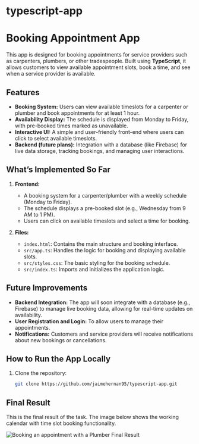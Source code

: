 # typescript-app

# Booking Appointment App

This app is designed for booking appointments for service providers such as carpenters, plumbers, or other tradespeople. Built using **TypeScript**, it allows customers to view available appointment slots, book a time, and see when a service provider is available.

## Features

- **Booking System:** Users can view available timeslots for a carpenter or plumber and book appointments for at least 1 hour.
- **Availability Display:** The schedule is displayed from Monday to Friday, with pre-booked times marked as unavailable.
- **Interactive UI:** A simple and user-friendly front-end where users can click to select available timeslots.
- **Backend (future plans):** Integration with a database (like Firebase) for live data storage, tracking bookings, and managing user interactions.

## What’s Implemented So Far

1. **Frontend:**
   - A booking system for a carpenter/plumber with a weekly schedule (Monday to Friday).
   - The schedule displays a pre-booked slot (e.g., Wednesday from 9 AM to 1 PM).
   - Users can click on available timeslots and select a time for booking.

2. **Files:**
   - `index.html`: Contains the main structure and booking interface.
   - `src/app.ts`: Handles the logic for booking and displaying available slots.
   - `src/styles.css`: The basic styling for the booking schedule.
   - `src/index.ts`: Imports and initializes the application logic.

## Future Improvements

- **Backend Integration:** The app will soon integrate with a database (e.g., Firebase) to manage live booking data, allowing for real-time updates on availability.
- **User Registration and Login:** To allow users to manage their appointments.
- **Notifications:** Customers and service providers will receive notifications about new bookings or cancellations.

## How to Run the App Locally

1. Clone the repository:
   ```bash
   git clone https://github.com/jaimehernan95/typescript-app.git

## Final Result

This is the final result of the task. The image below shows the working calendar with time slot booking functionality.

![Booking an appointment with a Plumber Final Result](assets/images/plumber.png)
